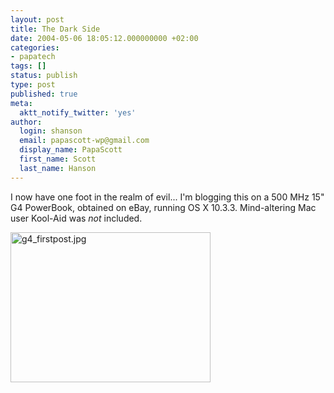 ```yaml
---
layout: post
title: The Dark Side
date: 2004-05-06 18:05:12.000000000 +02:00
categories:
- papatech
tags: []
status: publish
type: post
published: true
meta:
  aktt_notify_twitter: 'yes'
author:
  login: shanson
  email: papascott-wp@gmail.com
  display_name: PapaScott
  first_name: Scott
  last_name: Hanson
---
```

<p>I now have one foot in the realm of evil... I'm blogging this on a 500 MHz 15" G4 PowerBook, obtained on eBay, running OS X 10.3.3. Mind-altering Mac user Kool-Aid was <em>not</em> included.</p>
<p><img alt="g4_firstpost.jpg" src="http://www.papascott.de/wordpress/wp-content/uploads/2004/05/g4_firstpost.jpg" width="320" height="240" border="0" /></p>

